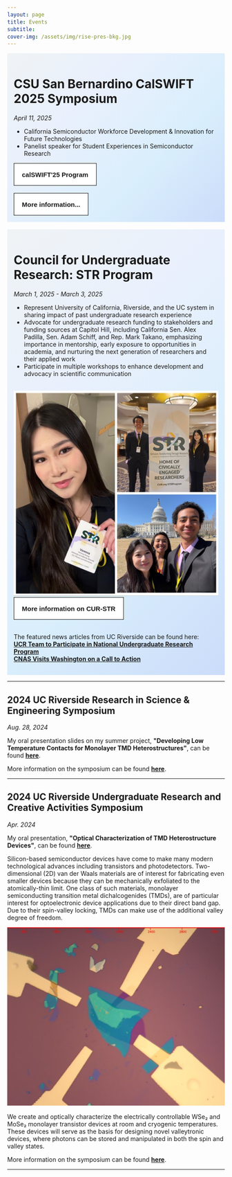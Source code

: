 ```yaml
---
layout: page
title: Events
subtitle: 
cover-img: /assets/img/rise-pres-bkg.jpg
---
```

<div class = "projects" style="padding:15px">
<h1> CSU San Bernardino CalSWIFT 2025 Symposium</h1>
<i>April 11, 2025</i>
  
<ul>
  <li>California Semiconductor Workforce Development & Innovation for Future Technologies</li>
  <li>Panelist speaker for Student Experiences in Semiconductor Research</li>
</ul>

<a href="/assets/files/calswift-program.pdf" target = "_blank">
<button class="button-57" role = "button"><span class="text"><b>calSWIFT'25 Program</b></span><span>...</span></button></a>
<br><br>
<a href="https://www.csusb.edu/student-research/events-and-calendar/calswift25" target = "_blank">
<button class="button-57" role = "button"><span class="text"><b>More information...</b></span><span>calSWIFT'25</span></button></a>
</div>
<br>

<div class = "projects" style="padding:15px">
<h1> Council for Undergraduate Research: STR Program</h1>
<i>March 1, 2025 - March 3, 2025</i>
  <br>
<ul>
<li>Represent University of California, Riverside, and the UC system in sharing impact of past undergraduate research experience </li>
<li>Advocate for undergraduate research funding to stakeholders and funding sources at Capitol Hill, including California Sen. Alex Padilla, Sen. Adam Schiff, and Rep. Mark Takano, emphasizing importance in mentorship, early exposure to opportunities in academia, and nurturing the next generation of researchers and their applied work</li>
<li>Participate in multiple workshops to enhance development and advocacy in scientific communication</li>
</ul>
<br><img src="/assets/img/str-cur.jpg" alt="STR-CUR"><br>

<a href="https://www.cur.org/events-services/str-program/" target = "_blank">
<button class="button-57" role = "button"><span class="text"><b>More information on CUR-STR</b></span><span>CUR-STR</span></button></a>
<br><br>
  
The featured news articles from UC Riverside can be found here:
<br>
<a href="https://insideucr.ucr.edu/awards/2024/10/16/ucr-team-participate-national-undergraduate-research-program"><b>UCR Team to Participate in National Undergraduate Research Program</b></a>
<br>
<a href="https://cnas.ucr.edu/news/2025/03/20/cnas-visits-washington-call-action"><b>CNAS Visits Washington on a Call to Action</b></a>
</div>

---
## 2024 UC Riverside Research in Science & Engineering Symposium
*Aug. 28, 2024*

My oral presentation slides on my summer project, **"Developing Low Temperature Contacts for Monolayer TMD Heterostructures"**, can be found [**here**](assets/files/Vanessa-Kwong-RISE-Oral-Presentation.pdf).

More information on the symposium can be found [**here**](https://rise.ucr.edu/2024-risemarc-symposium).

---

## 2024 UC Riverside Undergraduate Research and Creative Activities Symposium
*Apr. 2024*

My oral presentation, **"Optical Characterization of TMD Heterostructure Devices"**, can be found [**here**](https://www.youtube.com/watch?v=1-5c_JY-Y90).

Silicon-based semiconductor devices have come to make many modern technological advances including transistors and photodetectors. Two-dimensional (2D) van der Waals materials are of interest for fabricating even smaller devices because they can be mechanically exfoliated to the atomically-thin limit. One class of such materials, monolayer semiconducting transition metal dichalcogenides (TMDs), are of particular interest for optoelectronic device applications due to their direct band gap. Due to their spin-valley locking, TMDs can make use of the additional valley degree of freedom.

![Monolayer WSe2 Device](assets/img/ugrs-dev.jpg)

We create and optically characterize the electrically controllable WSe₂ and MoSe₂ monolayer transistor devices at room and cryogenic temperatures. These devices will serve as the basis for designing novel valleytronic devices, where photons can be stored and manipulated in both the spin and valley states.

More information on the symposium can be found [**here**](https://engage.ucr.edu/research/symposium).

---

<br>

<style>
.button-57 {
  position: relative;
  overflow: hidden;
  border: 1px solid #18181a;
  color: #18181a;
  display: inline-block;
  font-size: 15px;
  line-height: 15px;
  padding: 18px 18px 17px;
  text-decoration: none;
  cursor: pointer;
  background: #fff;
  user-select: none;
  -webkit-user-select: none;
  touch-action: manipulation;
}

.button-57 span:first-child {
  position: relative;
  transition: color 600ms cubic-bezier(0.48, 0, 0.12, 1);
  z-index: 10;
}

.button-57 span:last-child {
  color: white;
  display: block;
  position: absolute;
  bottom: 0;
  transition: all 500ms cubic-bezier(0.48, 0, 0.12, 1);
  z-index: 100;
  opacity: 0;
  top: 50%;
  left: 50%;
  transform: translateY(225%) translateX(-50%);
  height: 14px;
  line-height: 13px;
}

.button-57:after {
  content: "";
  position: absolute;
  bottom: -50%;
  left: 0;
  width: 100%;
  height: 100%;
  background-color: black;
  transform-origin: bottom center;
  transition: transform 600ms cubic-bezier(0.48, 0, 0.12, 1);
  transform: skewY(9.3deg) scaleY(0);
  z-index: 50;
}

.button-57:hover:after {
  transform-origin: bottom center;
  transform: skewY(9.3deg) scaleY(2);
}

.button-57:hover span:last-child {
  transform: translateX(-50%) translateY(-100%);
  opacity: 1;
  transition: all 900ms cubic-bezier(0.48, 0, 0.12, 1);
}

.welcome {
    background: linear-gradient(-45deg, #cbdcfa, #d9eefc, #e9f0fd , #eff3f5);
    animation: gradient 15s ease infinite;
}
.projects {
    background: linear-gradient(-45deg, #cbdcfa, #d9eefc, #e9f0fd , #eff3f5);
    animation: gradient 15s ease infinite;
}

@keyframes gradient {
    0% {
        background-position: 0% 50%;
    }
    50% {
        background-position: 100% 50%;
    }
    100% {
        background-position: 0% 50%;
    }
}
</style>
